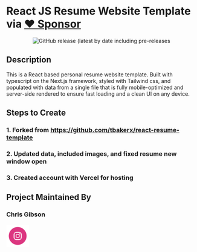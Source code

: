 # React JS Resume Website Template via [♥️ Sponsor](https://github.com/sponsors/tbakerx)

<div align="center">

<img alt="GitHub release (latest by date including pre-releases" src="https://img.shields.io/github/v/release/cgibsonp/home?include_prereleases">

</div>

## Description

This is a React based personal resume website template. Built with typescript on the Next.js framework, styled with Tailwind css, and populated with data from a single file that is fully mobile-optimized and server-side rendered to ensure fast loading and a clean UI on any device.

## Steps to Create

### 1. Forked from https://github.com/tbakerx/react-resume-template

### 2. Updated data, included images, and fixed resume new window open

### 3. Created account with Vercel for hosting

## Project Maintained By

### Chris Gibson

<a href="https://instagram.com/cgibsonp"><img src="https://github.com/aritraroy/social-icons/blob/master/instagram-icon.png?raw=true" width="60"></a>
